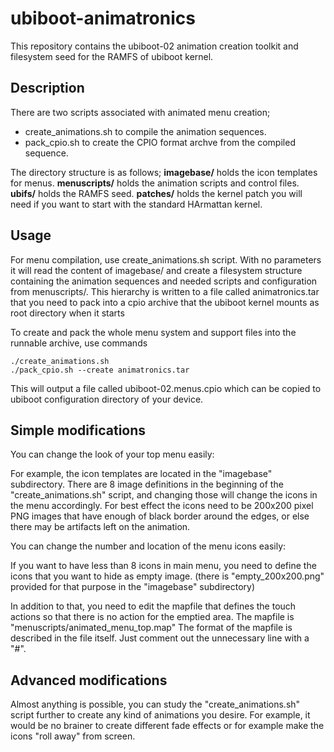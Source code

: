 # ubiboot-animatronics

This repository contains the ubiboot-02 animation creation toolkit and filesystem seed for the RAMFS of ubiboot kernel.

## Description

There are two scripts associated with animated menu creation;
 * create_animations.sh to compile the animation sequences.
 * pack_cpio.sh to create the CPIO format archve from the compiled sequence.

The directory structure is as follows;
 **imagebase/** holds the icon templates for menus.
 **menuscripts/** holds the animation scripts and control files.
 **ubifs/** holds the RAMFS seed.
 **patches/** holds the kernel patch you will need if you want to start with the standard HArmattan kernel.

## Usage

For menu compilation, use create_animations.sh script. With no parameters it will read the content of imagebase/ and create a filesystem structure containing the animation sequences and needed scripts and configuration from menuscripts/.
This hierarchy is written to a file called animatronics.tar that you need to pack into a cpio archive that the ubiboot kernel mounts as root directory when it starts

To create and pack the whole menu system and support files into the runnable archive, use commands
```
./create_animations.sh
./pack_cpio.sh --create animatronics.tar
```

This will output a file called ubiboot-02.menus.cpio which can be copied to ubiboot configuration directory of your device. 

## Simple modifications

 You can change the look of your top menu easily:

 For example, the icon templates are located in the "imagebase" subdirectory. There are 8 image definitions in the beginning of the "create_animations.sh" script, and changing those will change the icons in the menu accordingly.
For best effect the icons need to be 200x200 pixel PNG images that have enough of black border around the edges, or else there may be artifacts left on the animation.

You can change the number and location of the menu icons easily:

If you want to have less than 8 icons in main menu, you need to define the icons that you want to hide as empty image. (there is "empty_200x200.png" provided for that purpose in the "imagebase" subdirectory)

In addition to that, you need to edit the mapfile that defines the touch actions so that there is no action for the emptied area.
The mapfile is "menuscripts/animated_menu_top.map" The format of the mapfile is described in the file itself. Just comment out the unnecessary line with a "#".

## Advanced modifications

Almost anything is possible, you can study the "create_animations.sh" script further to create any kind of animations you desire. For example, it would be no brainer to create different fade effects or for example make the icons "roll away" from screen.
